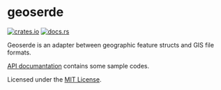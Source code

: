 # geoserde

[![crates.io](https://img.shields.io/crates/v/geoserde.svg)](https://crates.io/crates/geoserde)
[![docs.rs](https://img.shields.io/badge/_-docs.rs-slategray?logo=docsdotrs)](https://docs.rs/geoserde/)

Geoserde is an adapter between geographic feature structs and GIS file formats.

[API documantation](https://docs.rs/geoserde) contains some sample codes.

Licensed under the [MIT License](LICENSE.txt).
